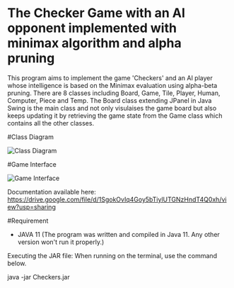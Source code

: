 # The Checker Game with an AI opponent implemented with minimax algorithm and alpha pruning

This program aims to implement the game 'Checkers' and an AI player whose intelligence is based on the Minimax evaluation using alpha-beta pruning.
There are 8 classes including Board, Game, Tile, Player, Human, Computer, Piece and Temp. The Board class extending JPanel in Java Swing is the main class and not only visulaises the game board but also keeps updating it by retrieving the game state from the Game class which contains all the other classes.


#Class Diagram

![Class Diagram](https://github.com/mikaela2080/Checkers-with-AI/blob/main/Class%20Diagram.jpg?raw=true)


#Game Interface

![Game Interface](https://github.com/mikaela2080/Checkers-with-AI/blob/main/Interface.PNG?raw=true)


Documentation available here: https://drive.google.com/file/d/1SgokOvIq4Goy5bTiylUTGNzHndT4Q0xh/view?usp=sharing


#Requirement
- JAVA 11 (The program was written and compiled in Java 11. Any other version won't run it properly.)

Executing the JAR file:
When running on the terminal, use the command below.

java -jar Checkers.jar
